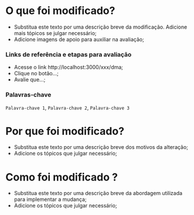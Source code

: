 # O que foi modificado?

- Substitua este texto por uma descrição breve da modificação. Adicione mais tópicos se julgar necessário;
- Adicione imagens de apoio para auxiliar na avaliação;

### Links de referência e etapas para avaliação

- Acesse o link http://localhost:3000/xxx/dma;
- Clique no botão...;
- Avalie que...;

### Palavras-chave

`Palavra-chave 1`, `Palavra-chave 2`, `Palavra-chave 3`

# Por que foi modificado?

- Substitua este texto por uma descrição breve dos motivos da alteração;
- Adicione os tópicos que julgar necessário;

# Como foi modificado ?

- Substitua este texto por uma descrição breve da abordagem utilizada para implementar a mudança;
- Adicione os tópicos que julgar necessário;